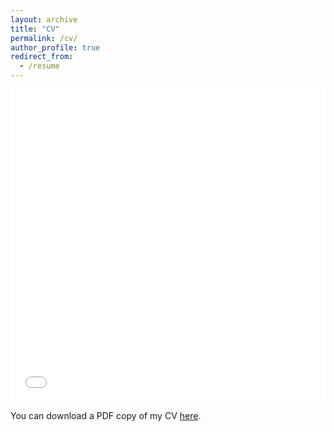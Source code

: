 ```yaml
---
layout: archive
title: "CV"
permalink: /cv/
author_profile: true
redirect_from:
  - /resume
---
```


<iframe src="/files/pdf/Yushang_PhD_UB_CV.pdf" width="100%" height="500" frameborder="no" border="0" marginwidth="0" marginheight="0"></iframe>

You can download a PDF copy of my CV [here](/files/pdf/Yushang_PhD_UB_CV.pdf).
